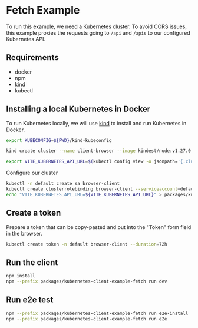 # Fetch Example

To run this example, we need a Kubernetes cluster.
To avoid CORS issues, this example proxies the requests going to `/api` and `/apis` to our configured Kubernetes API.

## Requirements

- docker
- npm
- kind
- kubectl

## Installing a local Kubernetes in Docker

To run Kubernetes locally, we will use [kind](https://kind.sigs.k8s.io/) to install and run Kubernetes in Docker.

```bash
export KUBECONFIG=${PWD}/kind-kubeconfig
```

```bash
kind create cluster --name client-browser --image kindest/node:v1.27.0
```

```bash
export VITE_KUBERNETES_API_URL=$(kubectl config view -o jsonpath='{.clusters[0].cluster.server}')
```

Configure our cluster

```bash
kubectl -n default create sa browser-client
kubectl create clusterrolebinding browser-client --serviceaccount=default:browser-client --clusterrole cluster-admin
echo "VITE_KUBERNETES_API_URL=${VITE_KUBERNETES_API_URL}" > packages/kubernetes-client-example-fetch/.env
```

## Create a token

Prepare a token that can be copy-pasted and put into the "Token" form field in the browser.

```bash
kubectl create token -n default browser-client --duration=72h
```

## Run the client

```bash
npm install
npm --prefix packages/kubernetes-client-example-fetch run dev
```

## Run e2e test

```bash
npm --prefix packages/kubernetes-client-example-fetch run e2e-install
npm --prefix packages/kubernetes-client-example-fetch run e2e
```
